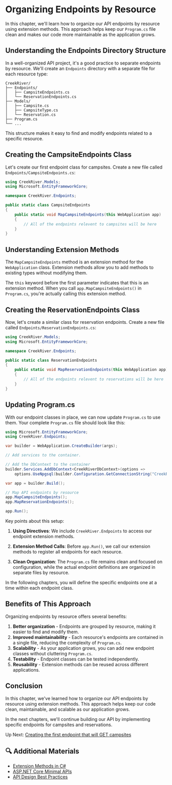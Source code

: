 # Organizing Endpoints by Resource

In this chapter, we'll learn how to organize our API endpoints by resource using extension methods. This approach helps keep our `Program.cs` file clean and makes our code more maintainable as the application grows.

## Understanding the Endpoints Directory Structure

In a well-organized API project, it's a good practice to separate endpoints by resource. We'll create an `Endpoints` directory with a separate file for each resource type:

```
CreekRiver/
├── Endpoints/
│   ├── CampsiteEndpoints.cs
│   └── ReservationEndpoints.cs
├── Models/
│   ├── Campsite.cs
│   ├── CampsiteType.cs
│   └── Reservation.cs
├── Program.cs
└── ...
```

This structure makes it easy to find and modify endpoints related to a specific resource.

## Creating the CampsiteEndpoints Class

Let's create our first endpoint class for campsites. Create a new file called `Endpoints/CampsiteEndpoints.cs`:

```csharp
using CreekRiver.Models;
using Microsoft.EntityFrameworkCore;

namespace CreekRiver.Endpoints;

public static class CampsiteEndpoints
{
    public static void MapCampsiteEndpoints(this WebApplication app)
    {
        // All of the endpoints relevent to campsites will be here
    }
}
```

## Understanding Extension Methods

The `MapCampsiteEndpoints` method is an extension method for the `WebApplication` class. Extension methods allow you to add methods to existing types without modifying them.

The `this` keyword before the first parameter indicates that this is an extension method. When you call `app.MapCampsiteEndpoints()` in `Program.cs`, you're actually calling this extension method.

## Creating the ReservationEndpoints Class

Now, let's create a similar class for reservation endpoints. Create a new file called `Endpoints/ReservationEndpoints.cs`:

```csharp
using CreekRiver.Models;
using Microsoft.EntityFrameworkCore;

namespace CreekRiver.Endpoints;

public static class ReservationEndpoints
{
    public static void MapReservationEndpoints(this WebApplication app)
    {
        // All of the endpoints relevent to reservations will be here
    }
}
```

## Updating Program.cs

With our endpoint classes in place, we can now update `Program.cs` to use them. Your complete `Program.cs` file should look like this:

```csharp
using Microsoft.EntityFrameworkCore;
using CreekRiver.Endpoints;

var builder = WebApplication.CreateBuilder(args);

// Add services to the container.

// Add the DbContext to the container
builder.Services.AddDbContext<CreekRiverDbContext>(options =>
    options.UseNpgsql(builder.Configuration.GetConnectionString("CreekRiverDbConnectionString")));

var app = builder.Build();

// Map API endpoints by resource
app.MapCampsiteEndpoints();
app.MapReservationEndpoints();

app.Run();
```

Key points about this setup:

1. **Using Directives**: We include `CreekRiver.Endpoints` to access our endpoint extension methods.

2. **Extension Method Calls**: Before `app.Run()`, we call our extension methods to register all endpoints for each resource.

3. **Clean Organization**: The `Program.cs` file remains clean and focused on configuration, while the actual endpoint definitions are organized in separate files by resource.

In the following chapters, you will define the specific endpoints one at a time within each endpoint class.

## Benefits of This Approach

Organizing endpoints by resource offers several benefits:

1. **Better organization** - Endpoints are grouped by resource, making it easier to find and modify them.
2. **Improved maintainability** - Each resource's endpoints are contained in a single file, reducing the complexity of `Program.cs`.
3. **Scalability** - As your application grows, you can add new endpoint classes without cluttering `Program.cs`.
4. **Testability** - Endpoint classes can be tested independently.
5. **Reusability** - Extension methods can be reused across different applications.

## Conclusion

In this chapter, we've learned how to organize our API endpoints by resource using extension methods. This approach helps keep our code clean, maintainable, and scalable as our application grows.

In the next chapters, we'll continue building our API by implementing specific endpoints for campsites and reservations.

Up Next: [Creating the first endpoint that will GET campsites](./creek-river-get-campsites.md)

## 🔍 Additional Materials

- [Extension Methods in C#](https://docs.microsoft.com/en-us/dotnet/csharp/programming-guide/classes-and-structs/extension-methods)
- [ASP.NET Core Minimal APIs](https://docs.microsoft.com/en-us/aspnet/core/fundamentals/minimal-apis)
- [API Design Best Practices](https://docs.microsoft.com/en-us/azure/architecture/best-practices/api-design)